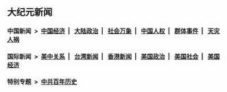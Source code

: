 ## 大纪元新闻

#### 中国新闻 &nbsp;>&nbsp; [中国经济](indexes/ncid283/README.md?08060445) &nbsp;| &nbsp; [大陆政治](indexes/ncid277/README.md?08060445) &nbsp;| &nbsp; [社会万象](indexes/ncid282/README.md?08060445) &nbsp;| &nbsp; [中国人权](indexes/ncid278/README.md?08060445) &nbsp;| &nbsp; [群体事件](indexes/ncid279/README.md?08060445) &nbsp;| &nbsp; [天灾人祸](indexes/ncid280/README.md?08060445)

#### 国际新闻 &nbsp;>&nbsp; [美中关系](indexes/nf1412576/README.md?08060445) &nbsp;| &nbsp; [台湾新闻](indexes/ncid1349361/README.md?08060445) &nbsp;| &nbsp; [香港新闻](indexes/ncid1349362/README.md?08060445) &nbsp;| &nbsp; [美国政治](indexes/ncid1078159/README.md?08060445) &nbsp;| &nbsp; [美国社会](indexes/ncid1078160/README.md?08060445) &nbsp;| &nbsp; [美国经济](indexes/ncid1078158/README.md?08060445)

#### 特别专题 &nbsp;>&nbsp; [中共百年历史](https://github.com/epoch-news/epoch-special/blob/master/README.md?08060445)  
